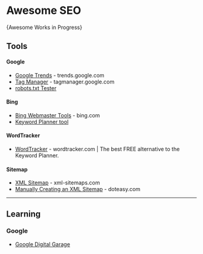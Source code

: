 # Awesome SEO

{Awesome Works in Progress}

## Tools

#### Google
* [Google Trends](https://trends.google.com/trends) - trends.google.com
* [Tag Manager](https://tagmanager.google.com/) - tagmanager.google.com
* [robots.txt Tester](https://www.google.com/webmasters/tools/robots-testing-tool)

#### Bing
* [Bing Webmaster Tools](https://www.bing.com/webmasters) - bing.com
* [Keyword Planner tool](https://about.ads.microsoft.com/en-us/solutions/tools/keyword-planner)

#### WordTracker
* [WordTracker](https://www.wordtracker.com) - wordtracker.com | The best FREE alternative to the Keyword Planner. 

#### Sitemap
* [XML Sitemap](https://www.xml-sitemaps.com/) - xml-sitemaps.com
* [Manually Creating an XML Sitemap](https://blog.doteasy.com/2009/06/23/manually-creating-an-xml-sitemap/) - doteasy.com
-----

## Learning
### Google
* [Google Digital Garage](https://learndigital.withgoogle.com/digitalgarage/)
